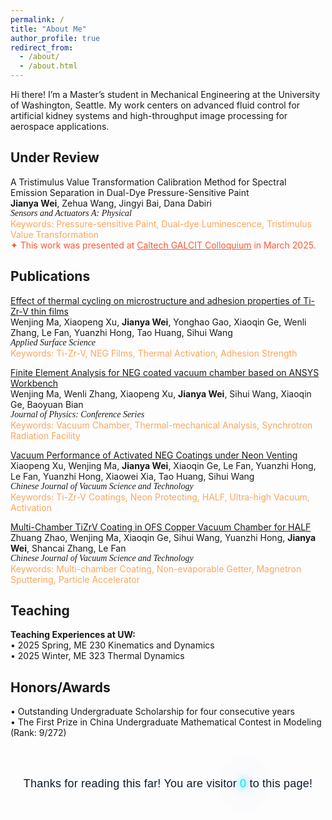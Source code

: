 ```yaml
---
permalink: /
title: "About Me"
author_profile: true
redirect_from: 
  - /about/
  - /about.html
---
```

Hi there! I’m a Master’s student in Mechanical Engineering at the University of Washington, Seattle. My work centers on advanced fluid control for artificial kidney systems and high-throughput image processing for aerospace applications.

Under Review
------
A Tristimulus Value Transformation Calibration Method for Spectral Emission Separation in Dual-Dye Pressure-Sensitive Paint  
**Jianya Wei**, Zehua Wang, Jingyi Bai, Dana Dabiri  
<span style="font-family: 'Times New Roman', serif; font-style: italic;">
Sensors and Actuators A: Physical  
</span>
<span style="color: #FFA559;">
Keywords: Pressure-sensitive Paint, Dual-dye Luminescence, Tristimulus Value Transformation  
</span>
<span style="color:#FF5733;">✦ This work was presented at <a href="https://www.caltech.edu/campus-life-events/calendar/galcit-colloquium-378" style="color:#FF5733;">Caltech GALCIT Colloquium</a> in March 2025.  </span>

Publications
------
<span style="color: #40E0D0;">[Effect of thermal cycling on microstructure and adhesion properties of Ti-Zr-V thin films](https://www.sciencedirect.com/science/article/abs/pii/S0169433223029197)  </span><br>
Wenjing Ma, Xiaopeng Xu, **Jianya Wei**, Yonghao Gao, Xiaoqin Ge, Wenli Zhang, Le Fan, Yuanzhi Hong, Tao Huang, Sihui Wang  
<span style="font-family: 'Times New Roman', serif; font-style: italic;">
Applied Surface Science  
</span>
<span style="color: #FFA559;">
Keywords: Ti-Zr-V, NEG Films, Thermal Activation, Adhesion Strength  
</span>

<span style="color: #40E0D0;">[Finite Element Analysis for NEG coated vacuum chamber based on ANSYS Workbench](https://iopscience.iop.org/article/10.1088/1742-6596/2687/8/082025)  </span><br>
Wenjing Ma, Wenli Zhang, Xiaopeng Xu, **Jianya Wei**, Sihui Wang, Xiaoqin Ge, Baoyuan Bian  
<span style="font-family: 'Times New Roman', serif; font-style: italic;">
Journal of Physics: Conference Series  
</span>
<span style="color: #FFA559;">
Keywords: Vacuum Chamber, Thermal-mechanical Analysis, Synchrotron Radiation Facility  
</span>

<span style="color: #40E0D0;">[Vacuum Performance of Activated NEG Coatings under Neon Venting](http://cjvst.cvs.org.cn/en/article/doi/10.13922/j.cnki.cjvst.202305002)  </span><br>
Xiaopeng Xu, Wenjing Ma, **Jianya Wei**, Xiaoqin Ge, Le Fan, Yuanzhi Hong, Le Fan, Yuanzhi Hong, Xiaowei Xia, Tao Huang, Sihui Wang  
<span style="font-family: 'Times New Roman', serif; font-style: italic;">
Chinese Journal of Vacuum Science and Technology  
</span>
<span style="color: #FFA559;">
Keywords: Ti-Zr-V Coatings, Neon Protecting, HALF, Ultra-high Vacuum, Activation  
</span>

<span style="color: #40E0D0;">[Multi-Chamber TiZrV Coating in OFS Copper Vacuum Chamber for HALF](https://www.cpsjournals.cn/article/doi/10.13922/j.cnki.cjvst.202207022?viewType=HTML)  </span><br>
Zhuang Zhao, Wenjing Ma, Xiaoqin Ge, Sihui Wang, Yuanzhi Hong, **Jianya Wei**, Shancai Zhang, Le Fan  
<span style="font-family: 'Times New Roman', serif; font-style: italic;">
Chinese Journal of Vacuum Science and Technology  
</span>
<span style="color: #FFA559;">
Keywords: Multi-chamber Coating, Non-evaporable Getter, Magnetron Sputtering, Particle Accelerator  
</span>

Teaching
------
**Teaching Experiences at UW:**  
• 2025 Spring, ME 230 Kinematics and Dynamics  
• 2025 Winter, ME 323 Thermal Dynamics  

Honors/Awards
------
• Outstanding Undergraduate Scholarship for four consecutive years  
• The First Prize in China Undergraduate Mathematical Contest in Modeling (Rank: 9/272)

<br>

<html lang="en">
<head>
  <meta charset="UTF-8" />
  <meta name="viewport" content="width=device-width, initial-scale=1" />
  <title>Footer Counter</title>

  <link href="https://fonts.googleapis.com/css2?family=Orbitron:wght@500&display=swap" rel="stylesheet">

  <style>
    :root{
      --neon-cyan:   #00e5ff;  /* 赛博蓝 */
      --neon-violet: #9b5cff;  /* 赛博紫 */
      --text-light:  #0d1b2a;  /* 浅色主题下计数器文字色 */
      --text-dark:   #e6e6ff;  /* 深色主题下计数器文字色 */
    }

    .footer-counter{
      font-family: 'Orbitron', sans-serif;
      font-size: 18px;
      text-align: center;
      line-height: 1.6;
      color: var(--text-light);
      margin: 28px 12px 10px;
      letter-spacing: .2px;
    }

    .footer-counter .glow{
      color: var(--neon-cyan);
      text-shadow:
        0 0 8px  rgba(0,229,255,.85),
        0 0 16px rgba(0,229,255,.75),
        0 0 24px rgba(155,92,255,.65),
        0 0 36px rgba(155,92,255,.55);
      animation: breathe 2.6s ease-in-out infinite;
    }

    @keyframes breathe{
      0%,100%{
        text-shadow:
          0 0 10px rgba(0,229,255,.9),
          0 0 22px rgba(0,229,255,.8),
          0 0 34px rgba(155,92,255,.7),
          0 0 46px rgba(155,92,255,.6);
      }
      50%{
        text-shadow:
          0 0 18px rgba(0,229,255,1),
          0 0 36px rgba(0,229,255,.95),
          0 0 58px rgba(155,92,255,.9),
          0 0 82px rgba(155,92,255,.8);
      }
    }

    @media (prefers-color-scheme: dark){
      .footer-counter{ color: var(--text-dark); }
      .footer-counter .glow{
        color: #b3f3ff;
        text-shadow:
          0 0 12px rgba(0,229,255,1),
          0 0 28px rgba(0,229,255,.95),
          0 0 48px rgba(155,92,255,.95),
          0 0 90px rgba(155,92,255,.85);
      }
    }

    @media (prefers-reduced-motion: reduce){
      .footer-counter .glow{ animation: none; }
    }
  </style>
</head>
<body>

  <p class="footer-counter">
    Thanks for reading this far! You are visitor
    <span id="busuanzi_value_site_pv" class="glow">0</span>
    to this page!
  </p>

  <script src="//busuanzi.ibruce.info/busuanzi/2.3/busuanzi.pure.mini.js"></script>

  <script>
    (function animateCounter(){
      const node = document.getElementById('busuanzi_value_site_pv');
      if (!node) return;

      const tryStart = () => {
        const end = parseInt((node.textContent || '0').replace(/,/g,''), 10);
        if (Number.isFinite(end) && end > 0){
          countUp(node, 0, end, 1400); // 1.4s 完成
          return true;
        }
        return false;
      };

      // 如果不蒜子尚未写入值，就轮询等待
      if (!tryStart()){
        let tries = 0;
        const t = setInterval(() => {
          if (tryStart() || ++tries > 50) clearInterval(t); // 最多等 ~5s
        }, 100);
      }

      function countUp(el, start, end, duration){
        const reduce = window.matchMedia('(prefers-reduced-motion: reduce)').matches;
        if (reduce || duration <= 0){ el.textContent = end.toLocaleString(); return; }

        const ease = x => 1 - Math.pow(1 - x, 3); // easeOutCubic
        const t0 = performance.now();

        function frame(now){
          const p = Math.min(1, (now - t0) / duration);
          const v = Math.round(start + (end - start) * ease(p));
          el.textContent = v.toLocaleString();
          if (p < 1) requestAnimationFrame(frame);
        }
        requestAnimationFrame(frame);
      }
    })();
  </script>

</body>
</html>
